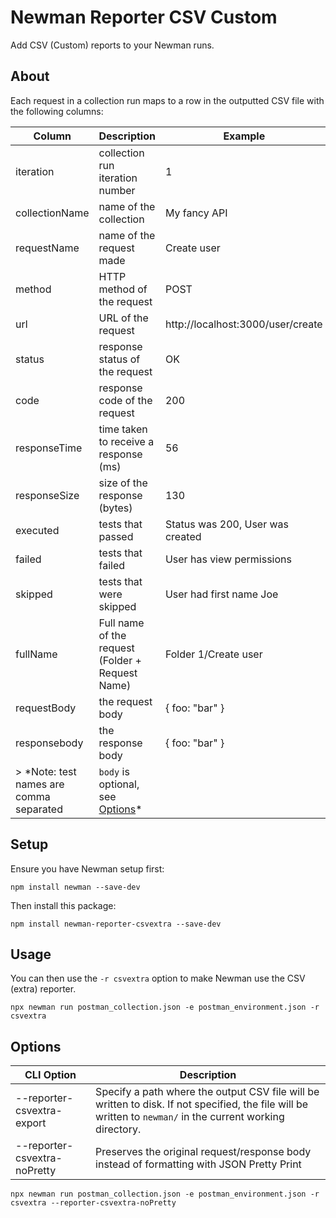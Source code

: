 # Newman Reporter CSV Custom

Add CSV (Custom) reports to your Newman runs.

## About

Each request in a collection run maps to a row in the outputted CSV file with the following columns:

| Column | Description | Example |
| ------ | ------ |  ------ |
| iteration | collection run iteration number | 1 |
| collectionName | name of the collection | My fancy API |
| requestName | name of the request made | Create user |
| method | HTTP method of the request | POST |
| url | URL of the request | http://localhost:3000/user/create |
| status | response status of the request | OK |
| code | response code of the request | 200 |
| responseTime | time taken to receive a response (ms) | 56 |
| responseSize | size of the response (bytes) | 130 |
| executed | tests that passed | Status was 200, User was created |
| failed | tests that failed | User has view permissions |
| skipped | tests that were skipped | User had first name Joe |
| fullName | Full name of the request (Folder + Request Name) | Folder 1/Create user |
| requestBody | the request body | { foo: "bar" } |
| responsebody | the response body | { foo: "bar" } |
> *Note: test names are comma separated | `body` is optional, see [Options](#options)*

## Setup
Ensure you have Newman setup first:

```console
npm install newman --save-dev
```

Then install this package:

```console
npm install newman-reporter-csvextra --save-dev
```

## Usage
You can then use the `-r csvextra` option to make Newman use the CSV (extra) reporter.

```console
npx newman run postman_collection.json -e postman_environment.json -r csvextra
```

## Options

| CLI Option | Description |
| ------ | ------ |
| --reporter-csvextra-export <path> | Specify a path where the output CSV file will be written to disk. If not specified, the file will be written to `newman/` in the current working directory. |
| --reporter-csvextra-noPretty | Preserves the original request/response body instead of formatting with JSON Pretty Print  |

```console
npx newman run postman_collection.json -e postman_environment.json -r csvextra --reporter-csvextra-noPretty
```
